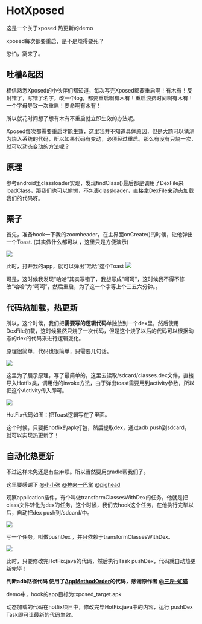 # HotXposed
这是一个关于xposed 热更新的demo

xposed每次都要重启，是不是烦得要死？

憋怕，窝来了。
##  吐槽&起因

相信熟悉Xposed的小伙伴们都知道，每次写完Xposed都要重启啊！有木有！反射错了，写错了名字，改一个log，都要重启啊有木有！重启浪费时间啊有木有！一个字母导致一次重启！要命啊有木有！

所以就花时间想了想有木有不重启就立即生效的办法呢。


Xposed每次都需要重启才能生效，这里我并不知道具体原因，但是大题可以猜测为烧入系统的代码，所以如果代码有变动，必须经过重启。那么有没有只烧一次，就可以动态变动的方法呢？

## 原理

参考android里classloader实现，发现findClass()最后都是调用了DexFile来loadClass，那我们也可以偷懒，不包裹classloader，直接拿DexFile来动态加载我们的代码呀。


## 栗子
首先，准备hook一下我的zoomheader，在主界面onCreate()的时候，让他弹出一个Toast. (其实做什么都可以
，这里只是方便演示)


![](https://dn-mhke0kuv.qbox.me/a62b00e1d4f452ff2b6b)

此时，打开我的app，就可以弹出“哈哈”这个Toast
![](https://dn-mhke0kuv.qbox.me/e86eee5a45da7400f46f)

可是，这时候我发现“哈哈”其实写错了，我想写成"呵呵"，这时候我不得不修改“哈哈”为“呵呵”，然后重启，为了这一个字等上个三五六分钟。。


## 代码热加载，热更新

所以，这个时候，我们把**需要写的逻辑代码**单独放到一个dex里，然后使用DexFile加载，这时候虽然只烧了一次代码，但是这个烧了以后的代码可以根据动态的dex的代码来进行逻辑变化。

原理很简单，代码也很简单，只需要几句话。

![](https://dn-mhke0kuv.qbox.me/418d20c2b50d63bb2295)

这里为了展示原理，写了最简单的，这里去读取/sdcard/classes.dex文件，直接导入Hotfix类，调用他的invoke方法，由于弹出toast需要用到activity参数，所以把这个Activity传入即可。

![](https://dn-mhke0kuv.qbox.me/e129390b6b1f60f0dfcf)

HotFix代码如图：把Toast逻辑写在了里面。

这个时候，只要把hotfix的apk打包，然后提取dex，通过adb push到sdcard， 就可以实现热更新了！


## 自动化热更新
不过这样未免还是有些麻烦。所以当然要用gradle帮我们了。

这里要感谢下 [@小小张](https://github.com/anenn) [@神来一巴掌](https://github.com/JeasonWong) [@pighead](https://github.com/pighead4u)

观察application插件，有个叫做transformClassesWithDex的任务，他就是把class文件转化为dex的任务，这个时候，我们去hook这个任务，在他执行完毕以后，自动把dex push到/sdcard/中。


![](https://dn-mhke0kuv.qbox.me/4049ef505445c828da13)

写一个任务，叫做pushDex ，并且依赖于transformClassesWithDex。

![](https://dn-mhke0kuv.qbox.me/1241c868edcc298e10fc)

此时，只要修改完HotFix.java的代码，然后执行Task pushDex，代码就自动热更新完毕！

**判断adb路径代码 使用了[AppMethodOrder](https://github.com/zjw-swun/AppMethodOrder)的代码，感谢原作者 [@三斤-虹猫](https://github.com/quhung)**


demo中，hook的app目标为:xposed_target.apk

动态加载的代码在hotfix项目中，修改完毕HotFix.java中的内容，运行 pushDex Task即可让最新的代码生效。

